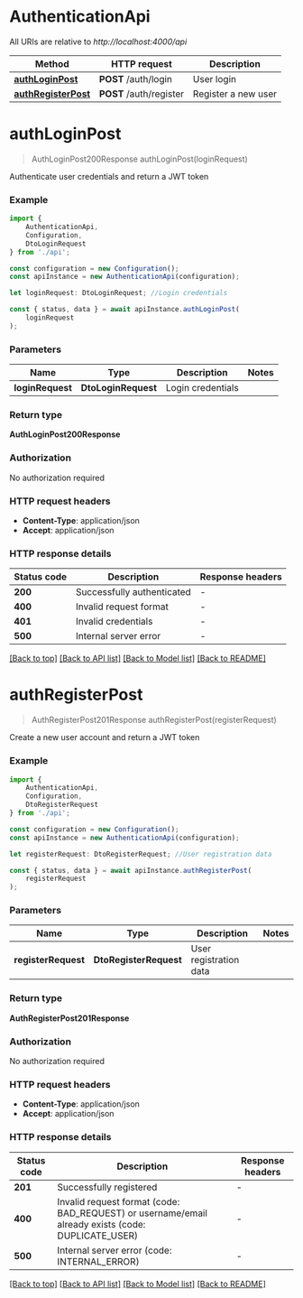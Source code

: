 # AuthenticationApi

All URIs are relative to *http://localhost:4000/api*

|Method | HTTP request | Description|
|------------- | ------------- | -------------|
|[**authLoginPost**](#authloginpost) | **POST** /auth/login | User login|
|[**authRegisterPost**](#authregisterpost) | **POST** /auth/register | Register a new user|

# **authLoginPost**
> AuthLoginPost200Response authLoginPost(loginRequest)

Authenticate user credentials and return a JWT token

### Example

```typescript
import {
    AuthenticationApi,
    Configuration,
    DtoLoginRequest
} from './api';

const configuration = new Configuration();
const apiInstance = new AuthenticationApi(configuration);

let loginRequest: DtoLoginRequest; //Login credentials

const { status, data } = await apiInstance.authLoginPost(
    loginRequest
);
```

### Parameters

|Name | Type | Description  | Notes|
|------------- | ------------- | ------------- | -------------|
| **loginRequest** | **DtoLoginRequest**| Login credentials | |


### Return type

**AuthLoginPost200Response**

### Authorization

No authorization required

### HTTP request headers

 - **Content-Type**: application/json
 - **Accept**: application/json


### HTTP response details
| Status code | Description | Response headers |
|-------------|-------------|------------------|
|**200** | Successfully authenticated |  -  |
|**400** | Invalid request format |  -  |
|**401** | Invalid credentials |  -  |
|**500** | Internal server error |  -  |

[[Back to top]](#) [[Back to API list]](../README.md#documentation-for-api-endpoints) [[Back to Model list]](../README.md#documentation-for-models) [[Back to README]](../README.md)

# **authRegisterPost**
> AuthRegisterPost201Response authRegisterPost(registerRequest)

Create a new user account and return a JWT token

### Example

```typescript
import {
    AuthenticationApi,
    Configuration,
    DtoRegisterRequest
} from './api';

const configuration = new Configuration();
const apiInstance = new AuthenticationApi(configuration);

let registerRequest: DtoRegisterRequest; //User registration data

const { status, data } = await apiInstance.authRegisterPost(
    registerRequest
);
```

### Parameters

|Name | Type | Description  | Notes|
|------------- | ------------- | ------------- | -------------|
| **registerRequest** | **DtoRegisterRequest**| User registration data | |


### Return type

**AuthRegisterPost201Response**

### Authorization

No authorization required

### HTTP request headers

 - **Content-Type**: application/json
 - **Accept**: application/json


### HTTP response details
| Status code | Description | Response headers |
|-------------|-------------|------------------|
|**201** | Successfully registered |  -  |
|**400** | Invalid request format (code: BAD_REQUEST) or username/email already exists (code: DUPLICATE_USER) |  -  |
|**500** | Internal server error (code: INTERNAL_ERROR) |  -  |

[[Back to top]](#) [[Back to API list]](../README.md#documentation-for-api-endpoints) [[Back to Model list]](../README.md#documentation-for-models) [[Back to README]](../README.md)

